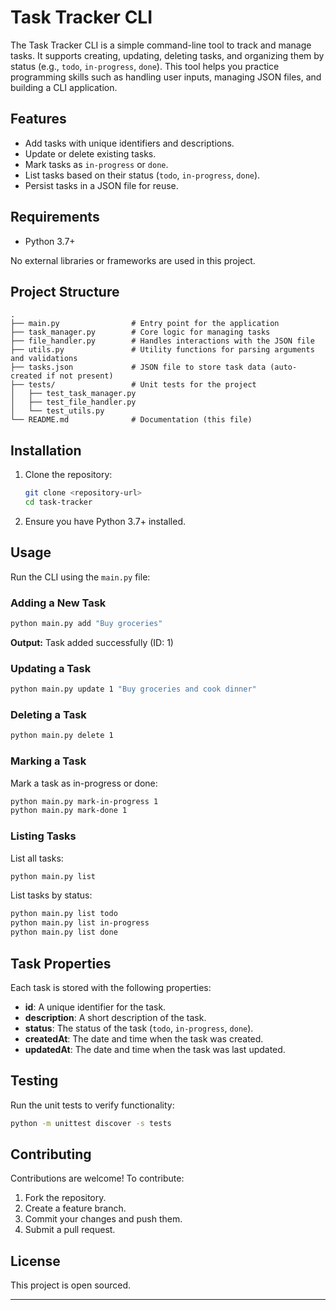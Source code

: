 # Task Tracker CLI

The Task Tracker CLI is a simple command-line tool to track and manage tasks. It supports creating, updating, deleting tasks, and organizing them by status (e.g., `todo`, `in-progress`, `done`). This tool helps you practice programming skills such as handling user inputs, managing JSON files, and building a CLI application.

## Features
- Add tasks with unique identifiers and descriptions.
- Update or delete existing tasks.
- Mark tasks as `in-progress` or `done`.
- List tasks based on their status (`todo`, `in-progress`, `done`).
- Persist tasks in a JSON file for reuse.

## Requirements
- Python 3.7+

No external libraries or frameworks are used in this project.

## Project Structure
```
.
├── main.py                # Entry point for the application
├── task_manager.py        # Core logic for managing tasks
├── file_handler.py        # Handles interactions with the JSON file
├── utils.py               # Utility functions for parsing arguments and validations
├── tasks.json             # JSON file to store task data (auto-created if not present)
├── tests/                 # Unit tests for the project
│   ├── test_task_manager.py
│   ├── test_file_handler.py
│   └── test_utils.py
└── README.md              # Documentation (this file)
```

## Installation
1. Clone the repository:
    ```bash
    git clone <repository-url>
    cd task-tracker
    ```
2. Ensure you have Python 3.7+ installed.

## Usage
Run the CLI using the `main.py` file:

### Adding a New Task
```bash
python main.py add "Buy groceries"
```
**Output:** Task added successfully (ID: 1)

### Updating a Task
```bash
python main.py update 1 "Buy groceries and cook dinner"
```

### Deleting a Task
```bash
python main.py delete 1
```

### Marking a Task
Mark a task as in-progress or done:
```bash
python main.py mark-in-progress 1
python main.py mark-done 1
```

### Listing Tasks
List all tasks:
```bash
python main.py list
```
List tasks by status:
```bash
python main.py list todo
python main.py list in-progress
python main.py list done
```

## Task Properties
Each task is stored with the following properties:
- **id**: A unique identifier for the task.
- **description**: A short description of the task.
- **status**: The status of the task (`todo`, `in-progress`, `done`).
- **createdAt**: The date and time when the task was created.
- **updatedAt**: The date and time when the task was last updated.

## Testing
Run the unit tests to verify functionality:
```bash
python -m unittest discover -s tests
```

## Contributing
Contributions are welcome! To contribute:
1. Fork the repository.
2. Create a feature branch.
3. Commit your changes and push them.
4. Submit a pull request.

## License
This project is open sourced.

---
